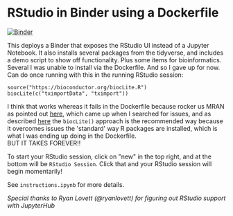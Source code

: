 # RStudio in Binder using a Dockerfile

[![Binder](http://mybinder.org/badge.svg)](http://mybinder.org/v2/gh/fomightez/dockerfile-rstudio/master)

This deploys a Binder that exposes the
RStudio UI instead of a Jupyter Notebook. It also installs
several packages from the tidyverse, and includes a demo
script to show off functionality.  Plus some items for bioinformatics. Several I was unable to install via the Dockerfile.
And so I gave up for now. Can do once running with this in the running RStudio session:

    source("https://bioconductor.org/biocLite.R")
    biocLite(c("tximportData", "tximport"))

I think that works whereas it fails in the Dockerfile because rocker us MRAN as pointed out [here](https://stackoverflow.com/a/41400455/8508004), which came up when I searched for issues, and as described [here](https://www.bioconductor.org/install/#why-biocLite) the `biocLite()` approach is the recommended way because it overcomes issues the 'standard' way R packages are installed, which is what I was ending up doing in the Dockerfile.  
BUT IT TAKES FOREVER!!


To start your RStudio session, click on "new" in the top right,
and at the bottom will be `RStudio Session`.
Click that and your RStudio session will begin momentarily!

See `instructions.ipynb` for more details.

*Special thanks to Ryan Lovett (@ryanlovett) for figuring out
RStudio support with JupyterHub*
